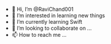 - 👋 Hi, I’m @RaviChand001
- 👀 I’m interested in learning new things
- 🌱 I’m currently learning Swift
- 💞️ I’m looking to collaborate on ...
- 📫 How to reach me ...

<!---
RaviChand001/RaviChand001 is a ✨ special ✨ repository because its `README.md` (this file) appears on your GitHub profile.
You can click the Preview link to take a look at your changes.
--->
